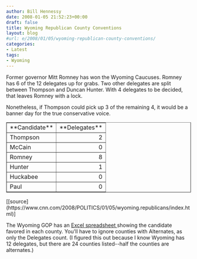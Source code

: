 ```yaml
---
author: Bill Hennessy
date: 2008-01-05 21:52:23+00:00
draft: false
title: Wyoming Republican County Conventions
layout: blog
#url: e/2008/01/05/wyoming-republican-county-conventions/
categories:
- Latest
tags:
- Wyoming
---
```


Former governor Mitt Romney has won the Wyoming Caucuses.  Romney has 6 of the 12 delegates up for grabs.  Two other delegates are split between Thompson and Duncan Hunter.  With 4 delegates to be decided, that leaves Romney with a lock.

Nonetheless, if Thompson could pick up 3 of the remaining 4, it would be a banner day for the true conservative voice.
<table cellpadding="2" cellspacing="0" border="1" >
<tr >

<td >**Candidate**
</td>

<td >**Delegates**
</td>
</tr>
<tr >

<td >Thompson
</td>

<td align="right" >2
</td>
</tr>
<tr >

<td >McCain
</td>

<td align="right" >0
</td>
</tr>
<tr >

<td >Romney
</td>

<td align="right" >8
</td>
</tr>
<tr >

<td >Hunter
</td>

<td align="right" >1
</td>
</tr>
<tr >

<td >Huckabee
</td>

<td align="right" >0
</td>
</tr>
<tr >

<td >Paul
</td>

<td align="right" >0
</td>
</tr>
</table>
[[source](https://www.cnn.com/2008/POLITICS/01/05/wyoming.republicans/index.html)]

The Wyoming GOP has an [Excel spreadsheet ](https://www.wygop.org/images/wy/nine%20da%202008%20form.xls)showing the candidate favored in each county.  You'll have to ignore counties with Alternates, as only the Delegates count.  (I figured this out because I know Wyoming has 12 delegates, but there are 24 counties listed--half the counties are alternates.)
